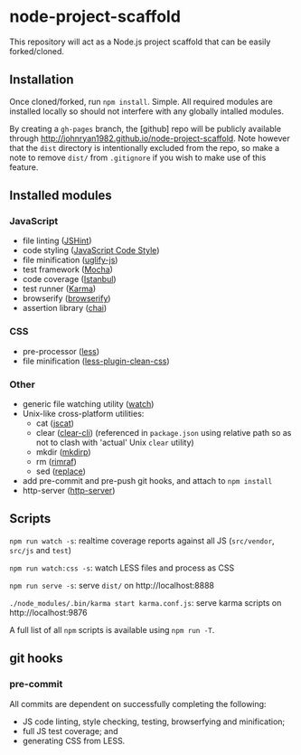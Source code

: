 # node-project-scaffold

This repository will act as a Node.js project scaffold that can be easily forked/cloned.

## Installation

Once cloned/forked, run `npm install`. Simple. All required modules are installed locally so should not interfere with any globally intalled modules.

By creating a `gh-pages` branch, the [github] repo will be publicly available through http://johnryan1982.github.io/node-project-scaffold. Note however that the `dist` directory is intentionally excluded from the repo, so make a note to remove `dist/` from `.gitignore` if you wish to make use of this feature.

## Installed modules

### JavaScript
* file linting ([JSHint](https://www.npmjs.com/package/jshint))
* code styling ([JavaScript Code Style](https://www.npmjs.com/package/jscs))
* file minification ([uglify-js](https://www.npmjs.com/package/uglify-js))
* test framework ([Mocha](https://www.npmjs.com/package/mocha))
* code coverage ([Istanbul](https://www.npmjs.com/package/istanbul))
* test runner ([Karma](https://www.npmjs.com/package/karma))
* browserify ([browserify](https://www.npmjs.com/package/browserify))
* assertion library ([chai](http://chaijs.com/guide/styles/#assert))

### CSS
* pre-processor ([less](https://www.npmjs.com/package/less))
* file minification ([less-plugin-clean-css](https://www.npmjs.com/package/less-plugin-clean-css))

### Other
* generic file watching utility ([watch](https://www.npmjs.com/package/watch))
* Unix-like cross-platform utilities:
  * cat ([jscat](https://www.npmjs.com/package/jscat))
  * clear ([clear-cli](https://www.npmjs.com/package/clear-cli)) (referenced in `package.json` using relative path so as not to clash with 'actual' Unix `clear` utility)
  * mkdir ([mkdirp](https://www.npmjs.com/package/mkdirp))
  * rm ([rimraf](https://www.npmjs.com/package/rimraf))
  * sed ([replace](https://www.npmjs.com/package/replace))
* add pre-commit and pre-push git hooks, and attach to `npm install`
* http-server ([http-server](https://www.npmjs.com/package/http-server))

## Scripts

`npm run watch -s`: realtime coverage reports against all JS (`src/vendor`, `src/js` and `test`)

`npm run watch:css -s`: watch LESS files and process as CSS

`npm run serve -s`: serve `dist/` on http://localhost:8888

`./node_modules/.bin/karma start karma.conf.js`: serve karma scripts on http://localhost:9876

A full list of all `npm` scripts is available using `npm run -T`.

## git hooks

### pre-commit

All commits are dependent on successfully completing the following:

* JS code linting, style checking, testing, browserfying and minification;
* full JS test coverage; and
* generating CSS from LESS.
